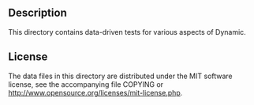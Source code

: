 Description
------------

This directory contains data-driven tests for various aspects of Dynamic.

License
--------

The data files in this directory are distributed under the MIT software
license, see the accompanying file COPYING or
http://www.opensource.org/licenses/mit-license.php.

